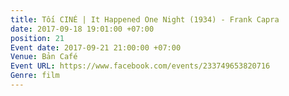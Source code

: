 ```yaml
---
title: Tối CINÉ | It Happened One Night (1934) - Frank Capra
date: 2017-09-18 19:01:00 +07:00
position: 21
Event date: 2017-09-21 21:00:00 +07:00
Venue: Bản Café
Event URL: https://www.facebook.com/events/233749653820716
Genre: film
---
```


